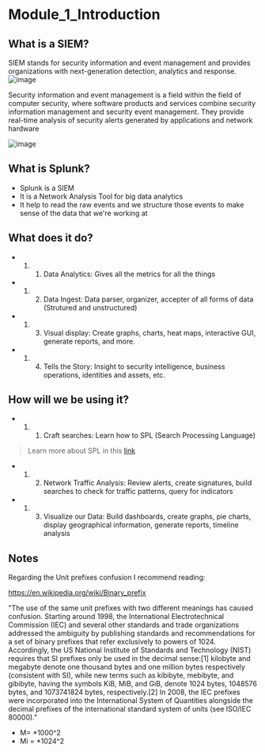 # Module_1_Introduction

## What is a SIEM?
SIEM stands for security information and event management and provides organizations with next-generation detection, analytics and response.
![image](https://info.varonis.com/hubfs/Imported_Blog_Media/siem-capabilities-1.png?hsLang=en)

Security information and event management is a field within the field of computer security, where software products and services combine security information management and security event management. They provide real-time analysis of security alerts generated by applications and network hardware

![image](https://www.precisely.com/app/uploads/2019/11/SIEM-Graphic_2020-800x432.png)


## What is Splunk?
- Splunk is a SIEM
- It is a Network Analysis Tool for big data analytics 
- It help to read the raw events and we structure those events to make sense of the data that we're working at

## What does it do?
- 1. 1. Data Analytics: Gives all the metrics for all the things 
- 1. 2. Data Ingest: Data parser, organizer, accepter of all forms of data (Strutured and unstructured)
- 1. 3. Visual display: Create graphs, charts, heat maps, interactive GUI, generate reports, and more.
- 1. 4. Tells the Story: Insight to security intelligence, business operations, identities and assets, etc. 

## How will we be using it?
- 1. 1. Craft searches: Learn how to SPL (Search Processing Language)
> Learn more about SPL in this [link](https://www.tutorialspoint.com/splunk/splunk_search_language.htm)
- 1. 2. Network Traffic Analysis: Review alerts, create signatures, build searches to check for traffic patterns, query for indicators
- 1. 3. Visualize our Data: Build dashboards, create graphs, pie charts, display geographical information, generate reports, timeline analysis

## Notes
Regarding the Unit prefixes confusion I recommend reading:

https://en.wikipedia.org/wiki/Binary_prefix

"The use of the same unit prefixes with two different meanings has caused confusion. Starting around 1998, the International Electrotechnical Commission (IEC) and several other standards and trade organizations addressed the ambiguity by publishing standards and recommendations for a set of binary prefixes that refer exclusively to powers of 1024. Accordingly, the US National Institute of Standards and Technology (NIST) requires that SI prefixes only be used in the decimal sense:[1] kilobyte and megabyte denote one thousand bytes and one million bytes respectively (consistent with SI), while new terms such as kibibyte, mebibyte, and gibibyte, having the symbols KiB, MiB, and GiB, denote 1024 bytes, 1048576 bytes, and 1073741824 bytes, respectively.[2] In 2008, the IEC prefixes were incorporated into the International System of Quantities alongside the decimal prefixes of the international standard system of units (see ISO/IEC 80000)."

- M= *1000^2
- Mi = *1024^2